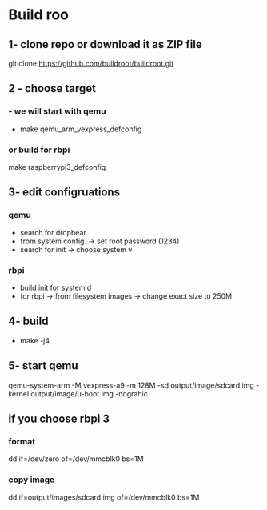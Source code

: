 # Build roo

## 1- clone repo or download it as ZIP file
git clone https://github.com/buildroot/buildroot.git

## 2 - choose target

### - we will start with qemu 
- make qemu_arm_vexpress_defconfig

### or build for rbpi
make raspberrypi3_defconfig



## 3- edit configruations
### qemu
- search for dropbear
- from system config. -> set root password (1234)
- search for init -> choose system v

### rbpi
- build init for system d
- for rbpi -> from filesystem images -> change exact size to 250M


## 4- build 
- make -j4

## 5- start qemu
qemu-system-arm -M vexpress-a9 -m 128M -sd output/image/sdcard.img -kernel output/image/u-boot.img -nograhic

## if you choose rbpi 3
### format
dd if=/dev/zero of=/dev/mmcblk0 bs=1M
### copy image
dd if=output/images/sdcard.img of=/dev/mmcblk0 bs=1M


